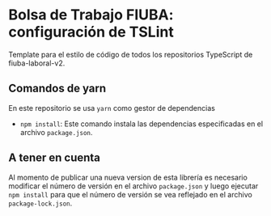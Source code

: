 # Bolsa de Trabajo FIUBA: configuración de TSLint

Template para el estilo de código de todos los repositorios 
TypeScript de fiuba-laboral-v2.

## Comandos de yarn

En este repositorio se usa `yarn` como gestor de dependencias

- `npm install`: Este comando instala las dependencias especificadas en el
  archivo `package.json`.
  
## A tener en cuenta

Al momento de publicar una nueva version de esta librería es necesario modificar
el número de versión en el archivo `package.json` y luego ejecutar `npm install` para
que el número de versión se vea reflejado en el archivo `package-lock.json`.

